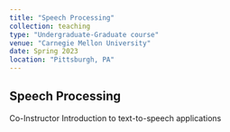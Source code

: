 ```yaml
---
title: "Speech Processing"
collection: teaching
type: "Undergraduate-Graduate course"
venue: "Carnegie Mellon University"
date: Spring 2023
location: "Pittsburgh, PA"
---
```


## Speech Processing
Co-Instructor
Introduction to text-to-speech applications
